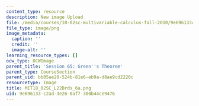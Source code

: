 ```yaml
---
content_type: resource
description: New image Upload
file: /media/courses/18-02sc-multivariable-calculus-fall-2010/9e696133c2ad3e260af7300b44ce9476_MIT18_02SC_L22Brds_6a.png
file_type: image/png
image_metadata:
  caption: ''
  credit: ''
  image-alt: ''
learning_resource_types: []
ocw_type: OCWImage
parent_title: 'Session 65: Green''s Theorem'
parent_type: CourseSection
parent_uid: bb85ae20-524b-81e6-eb9a-d8ae9cd2220c
resourcetype: Image
title: MIT18_02SC_L22Brds_6a.png
uid: 9e696133-c2ad-3e26-0af7-300b44ce9476
---
```

